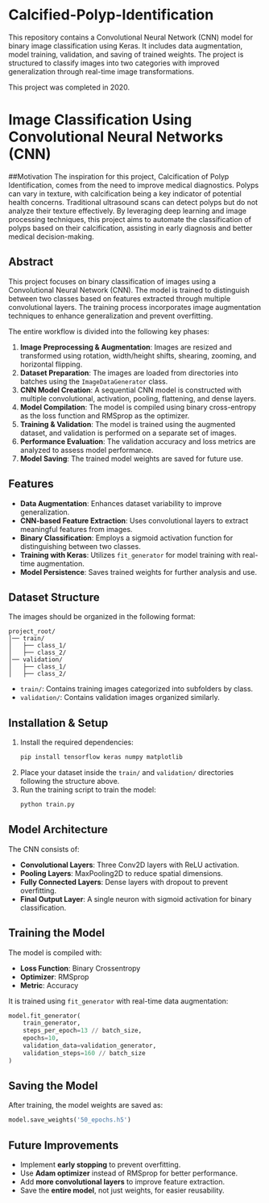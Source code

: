 # Calcified-Polyp-Identification
This repository contains a Convolutional Neural Network (CNN) model for binary image classification using Keras. It includes data augmentation, model training, validation, and saving of trained weights. The project is structured to classify images into two categories with improved generalization through real-time image transformations.

This project was completed in 2020.

# Image Classification Using Convolutional Neural Networks (CNN)

##Motivation
The inspiration for this project, Calcification of Polyp Identification, comes from the need to improve medical diagnostics. Polyps can vary in texture, with calcification being a key indicator of potential health concerns. Traditional ultrasound scans can detect polyps but do not analyze their texture effectively. By leveraging deep learning and image processing techniques, this project aims to automate the classification of polyps based on their calcification, assisting in early diagnosis and better medical decision-making.

## Abstract
This project focuses on binary classification of images using a Convolutional Neural Network (CNN). The model is trained to distinguish between two classes based on features extracted through multiple convolutional layers. The training process incorporates image augmentation techniques to enhance generalization and prevent overfitting. 

The entire workflow is divided into the following key phases:
1. **Image Preprocessing & Augmentation**: Images are resized and transformed using rotation, width/height shifts, shearing, zooming, and horizontal flipping.
2. **Dataset Preparation**: The images are loaded from directories into batches using the `ImageDataGenerator` class.
3. **CNN Model Creation**: A sequential CNN model is constructed with multiple convolutional, activation, pooling, flattening, and dense layers.
4. **Model Compilation**: The model is compiled using binary cross-entropy as the loss function and RMSprop as the optimizer.
5. **Training & Validation**: The model is trained using the augmented dataset, and validation is performed on a separate set of images.
6. **Performance Evaluation**: The validation accuracy and loss metrics are analyzed to assess model performance.
7. **Model Saving**: The trained model weights are saved for future use.

## Features
- **Data Augmentation**: Enhances dataset variability to improve generalization.
- **CNN-based Feature Extraction**: Uses convolutional layers to extract meaningful features from images.
- **Binary Classification**: Employs a sigmoid activation function for distinguishing between two classes.
- **Training with Keras**: Utilizes `fit_generator` for model training with real-time augmentation.
- **Model Persistence**: Saves trained weights for further analysis and use.

## Dataset Structure
The images should be organized in the following format:
```
project_root/
│── train/
│   ├── class_1/
│   ├── class_2/
│── validation/
│   ├── class_1/
│   ├── class_2/
```
- `train/`: Contains training images categorized into subfolders by class.
- `validation/`: Contains validation images organized similarly.

## Installation & Setup
1. Install the required dependencies:
   ```bash
   pip install tensorflow keras numpy matplotlib
   ```
2. Place your dataset inside the `train/` and `validation/` directories following the structure above.
3. Run the training script to train the model:
   ```bash
   python train.py
   ```

## Model Architecture
The CNN consists of:
- **Convolutional Layers**: Three Conv2D layers with ReLU activation.
- **Pooling Layers**: MaxPooling2D to reduce spatial dimensions.
- **Fully Connected Layers**: Dense layers with dropout to prevent overfitting.
- **Final Output Layer**: A single neuron with sigmoid activation for binary classification.

## Training the Model
The model is compiled with:
- **Loss Function**: Binary Crossentropy
- **Optimizer**: RMSprop
- **Metric**: Accuracy

It is trained using `fit_generator` with real-time data augmentation:
```python
model.fit_generator(
    train_generator,
    steps_per_epoch=13 // batch_size,
    epochs=10,
    validation_data=validation_generator,
    validation_steps=160 // batch_size
)
```

## Saving the Model
After training, the model weights are saved as:
```python
model.save_weights('50_epochs.h5')
```

## Future Improvements
- Implement **early stopping** to prevent overfitting.
- Use **Adam optimizer** instead of RMSprop for better performance.
- Add **more convolutional layers** to improve feature extraction.
- Save the **entire model**, not just weights, for easier reusability.
